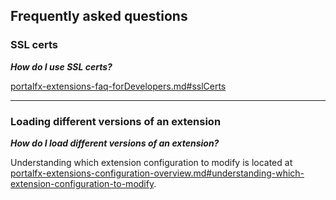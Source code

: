 ## Frequently asked questions

### SSL certs

***How do I use SSL certs?***

[portalfx-extensions-faq-forDevelopers.md#sslCerts](portalfx-extensions-faq-forDevelopers.md#sslCerts)

* * *

### Loading different versions of an extension

***How do I load different versions of an extension?***

Understanding which extension configuration to modify is located at [portalfx-extensions-configuration-overview.md#understanding-which-extension-configuration-to-modify](portalfx-extensions-configuration-overview.md#understanding-which-extension-configuration-to-modify).
